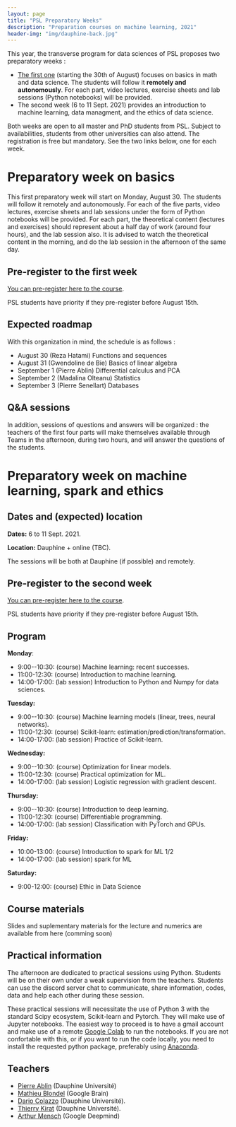 ```yaml
---
layout: page
title: "PSL Preparatory Weeks"
description: "Preparation courses on machine learning, 2021"
header-img: "img/dauphine-back.jpg"
---
```


This year, the transverse program for data sciences of PSL proposes two preparatory weeks :
- [The first one](#Preparatory-week-on-machine-learning,-spark-and-ethics)  (starting the 30th of August)  focuses on basics in math and data science. The students will follow it **remotely and autonomously**. For each part, video lectures, exercise sheets and lab
sessions (Python notebooks) will be provided.
- The second week (6 to  11 Sept. 2021) provides   an introduction to machine learning, data managment, and the  ethics of data science.   

Both weeks are open to all master and PhD students from PSL. Subject
to availabilities, students from other universities can also
attend. The registration is free but mandatory.  See the two links
below, one for each week.

# Preparatory week on basics 

This first preparatory week will start on Monday, August 30. The students will follow it
remotely and autonomously. For each of the five parts, video lectures, exercise sheets and lab
sessions under the form of Python notebooks will be provided. For each part, the theoretical
content (lectures and exercises) should represent about a half day of work (around four hours),
and the lab session also. It is advised to watch the theoretical content in the morning, and do
the lab session in the afternoon of the same day.

## Pre-register to the first week

[You can pre-register here to the course](https://forms.gle/BaDSwntNRoqGxdPD9).

PSL students have priority if they pre-register before August 15th.

## Expected roadmap

With this organization in mind, the schedule is as follows :
- August 30 (Reza Hatami) Functions and sequences 
- August 31 (Gwendoline de Bie) Basics of linear algebra
- September 1 (Pierre Ablin) Differential calculus and PCA
- September 2 (Madalina Olteanu) Statistics
- September 3 (Pierre Senellart) Databases


## Q&A sessions

In addition, sessions of questions and answers will be organized : the teachers of the first
four parts will make themselves available through Teams in the afternoon, during two hours, and will answer the
questions of the students.



# Preparatory week on machine learning, spark and ethics

## Dates and (expected) location


__Dates:__ 6 to  11 Sept. 2021.

__Location:__ Dauphine + online (TBC).


The sessions will be both at Dauphine (if possible) and remotely. 

## Pre-register to the second week

[You can pre-register here to the course](https://forms.gle/ESDtUAYssDZve3KQ6).

PSL students have priority if they pre-register before August 15th.

## Program


**Monday**:
* 9:00--10:30: (course) Machine learning: recent successes.
* 11:00-12:30: (course) Introduction to machine learning.
* 14:00-17:00: (lab session) Introduction to Python and Numpy for data sciences.

**Tuesday:**
* 9:00--10:30: (course) Machine learning models (linear, trees, neural networks).
* 11:00-12:30: (course) Scikit-learn: estimation/prediction/transformation.
* 14:00-17:00: (lab session) Practice of Scikit-learn.

**Wednesday:**
* 9:00--10:30: (course) Optimization for linear models.
* 11:00-12:30: (course) Practical optimization for ML.
* 14:00-17:00: (lab session) Logistic regression with gradient descent.

**Thursday:**
* 9:00--10:30: (course)  Introduction to deep learning.
* 11:00-12:30: (course) Differentiable programming.
* 14:00-17:00: (lab session) Classification with PyTorch and GPUs.

**Friday:**   
* 10:00-13:00: (course) Introduction to spark for ML 1/2 
* 14:00-17:00: (lab session) spark for ML 


**Saturday:**
* 9:00-12:00: (course) Ethic in Data Science

## Course materials


Slides and suplementary materials for the lecture and numerics are available from here (comming soon)

## Practical information


The afternoon are dedicated to practical sessions using Python. Students will be on their own under a weak supervision from the teachers. Students can use the discord server chat to communicate, share information, codes, data and help each other during these session.

These practical sessions will necessitate the use of Python 3 with the standard Scipy ecosystem, Scikit-learn and Pytorch. They will make use of Jupyter notebooks. The easiest way to proceed is to have a gmail account and make use of a remote [Google Colab](https://colab.research.google.com/) to run the notebooks. If you are not confortable with this, or if you want to run the code locally, you need to install the requested python package, preferably using [Anaconda](https://www.anaconda.com/).

## Teachers

- [Pierre Ablin](https://pierreablin.com/) (Dauphine Université)
- [Mathieu Blondel](http://mblondel.org/) (Google Brain)
- [Dario Colazzo](https://www.lamsade.dauphine.fr/~colazzo/) (Dauphine Université).
- [Thierry Kirat](https://irisso.dauphine.fr/membres/detail-cv.html?tx_sngprofiles_displayprofiles%5Bprofile%5D=2548&tx_sngprofiles_displayprofiles%5Baction%5D=show&tx_sngprofiles_displayprofiles%5Bcontroller%5D=Profile&cHash=172591dfb873872cfb5df5536a3e51cc) (Dauphine Université).
- [Arthur Mensch](https://www.amensch.fr/) (Google Deepmind)

